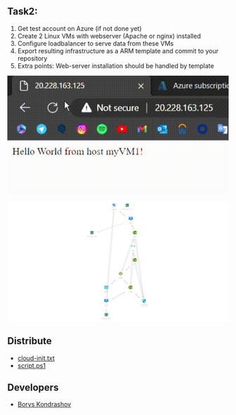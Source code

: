 ## Task2:
1. Get test account on Azure (if not done yet)
2. Create 2 Linux VMs with webserver (Apache or nginx) installed
3. Configure loadbalancer to serve data from these VMs
4. Export resulting infrastructure as a ARM template and commit to your repository
5. Extra points: Web-server installation should be handled by template



<p align="center">
      <img src="https://github.com/Tuburni/GL_Homerworks/blob/main/GL_Homerwork2/Video.gif" width="726">
</p>

<p align="center">
   <img src="https://github.com/Tuburni/GL_Homerworks/blob/main/GL_Homerwork2/myResourceGroupLoadBalancer.png">
</p>

## Distribute

- [cloud-init.txt](https://github.com/Tuburni/GL_Homerworks/blob/main/GL_Homerwork2/cloud-init.txt)
- [script.ps1](https://github.com/Tuburni/GL_Homerworks/blob/main/GL_Homerwork2/script.ps1)


## Developers

- [Borys Kondrashov](https://github.com/Tuburni)
